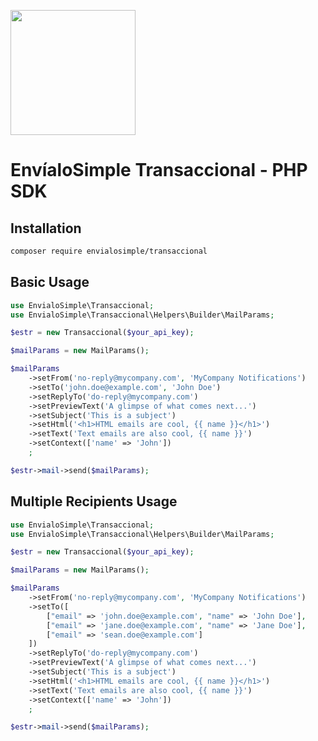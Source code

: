 <a href="https://envialosimple.com/transaccional"><img src="https://envialosimple.com/images/logo_tr.svg" width="200px"/></a>

# EnvíaloSimple Transaccional - PHP SDK

## Installation

```bash
composer require envialosimple/transaccional
```

## Basic Usage

```php
use EnvialoSimple\Transaccional;
use EnvialoSimple\Transaccional\Helpers\Builder\MailParams;

$estr = new Transaccional($your_api_key);

$mailParams = new MailParams();

$mailParams
    ->setFrom('no-reply@mycompany.com', 'MyCompany Notifications')
    ->setTo('john.doe@example.com', 'John Doe')
    ->setReplyTo('do-reply@mycompany.com')
    ->setPreviewText('A glimpse of what comes next...')
    ->setSubject('This is a subject')
    ->setHtml('<h1>HTML emails are cool, {{ name }}</h1>')
    ->setText('Text emails are also cool, {{ name }}')
    ->setContext(['name' => 'John'])
    ;

$estr->mail->send($mailParams);
```

## Multiple Recipients Usage

```php
use EnvialoSimple\Transaccional;
use EnvialoSimple\Transaccional\Helpers\Builder\MailParams;

$estr = new Transaccional($your_api_key);

$mailParams = new MailParams();

$mailParams
    ->setFrom('no-reply@mycompany.com', 'MyCompany Notifications')
    ->setTo([
        ["email" => 'john.doe@example.com', "name" => 'John Doe'],
        ["email" => 'jane.doe@example.com', "name" => 'Jane Doe'],
        ["email" => 'sean.doe@example.com']                   
    ])
    ->setReplyTo('do-reply@mycompany.com')
    ->setPreviewText('A glimpse of what comes next...')
    ->setSubject('This is a subject')
    ->setHtml('<h1>HTML emails are cool, {{ name }}</h1>')
    ->setText('Text emails are also cool, {{ name }}')
    ->setContext(['name' => 'John'])
    ;

$estr->mail->send($mailParams);
```
